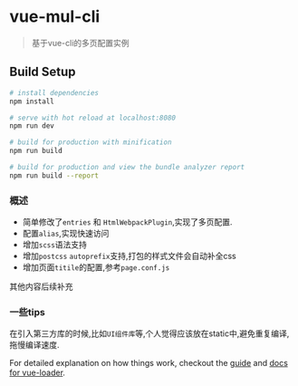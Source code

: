 # vue-mul-cli

> 基于vue-cli的多页配置实例

## Build Setup

``` bash
# install dependencies
npm install

# serve with hot reload at localhost:8080
npm run dev

# build for production with minification
npm run build

# build for production and view the bundle analyzer report
npm run build --report
```

### 概述

- 简单修改了`entries` 和 `HtmlWebpackPlugin`,实现了多页配置.
- 配置`alias`,实现快速访问
- 增加`scss`语法支持
- 增加`postcss` `autoprefix`支持,打包的样式文件会自动补全css
- 增加页面`titile`的配置,参考`page.conf.js`

其他内容后续补充

### 一些tips
在引入第三方库的时候,比如`UI组件库`等,个人觉得应该放在static中,避免重复编译,拖慢编译速度.




For detailed explanation on how things work, checkout the [guide](http://vuejs-templates.github.io/webpack/) and [docs for vue-loader](http://vuejs.github.io/vue-loader).
